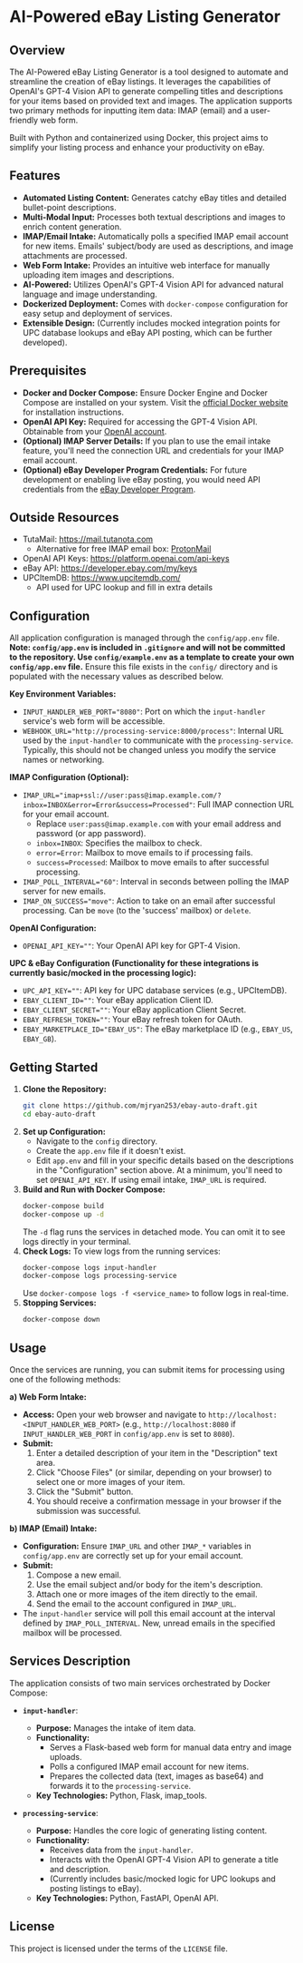 # AI-Powered eBay Listing Generator

## Overview

The AI-Powered eBay Listing Generator is a tool designed to automate and streamline the creation of eBay listings. It leverages the capabilities of OpenAI's GPT-4 Vision API to generate compelling titles and descriptions for your items based on provided text and images. The application supports two primary methods for inputting item data: IMAP (email) and a user-friendly web form.

Built with Python and containerized using Docker, this project aims to simplify your listing process and enhance your productivity on eBay.

## Features

*   **Automated Listing Content:** Generates catchy eBay titles and detailed bullet-point descriptions.
*   **Multi-Modal Input:** Processes both textual descriptions and images to enrich content generation.
*   **IMAP/Email Intake:** Automatically polls a specified IMAP email account for new items. Emails' subject/body are used as descriptions, and image attachments are processed.
*   **Web Form Intake:** Provides an intuitive web interface for manually uploading item images and descriptions.
*   **AI-Powered:** Utilizes OpenAI's GPT-4 Vision API for advanced natural language and image understanding.
*   **Dockerized Deployment:** Comes with `docker-compose` configuration for easy setup and deployment of services.
*   **Extensible Design:** (Currently includes mocked integration points for UPC database lookups and eBay API posting, which can be further developed).

## Prerequisites

*   **Docker and Docker Compose:** Ensure Docker Engine and Docker Compose are installed on your system. Visit the [official Docker website](https://docs.docker.com/get-docker/) for installation instructions.
*   **OpenAI API Key:** Required for accessing the GPT-4 Vision API. Obtainable from your [OpenAI account](https://platform.openai.com/api-keys).
*   **(Optional) IMAP Server Details:** If you plan to use the email intake feature, you'll need the connection URL and credentials for your IMAP email account.
*   **(Optional) eBay Developer Program Credentials:** For future development or enabling live eBay posting, you would need API credentials from the [eBay Developer Program](https://developer.ebay.com/).

## Outside Resources

*   TutaMail: https://mail.tutanota.com
    * Alternative for free IMAP email box:  [ProtonMail](https://mail.proton.me)
*   OpenAI API Keys: https://platform.openai.com/api-keys
*   eBay API: https://developer.ebay.com/my/keys
*   UPCItemDB: https://www.upcitemdb.com/
    *   API used for UPC lookup and fill in extra details


## Configuration

All application configuration is managed through the `config/app.env` file. **Note: `config/app.env` is included in `.gitignore` and will not be committed to the repository. Use `config/example.env` as a template to create your own `config/app.env` file.** Ensure this file exists in the `config/` directory and is populated with the necessary values as described below.

**Key Environment Variables:**

*   `INPUT_HANDLER_WEB_PORT="8080"`: Port on which the `input-handler` service's web form will be accessible.
*   `WEBHOOK_URL="http://processing-service:8000/process"`: Internal URL used by the `input-handler` to communicate with the `processing-service`. Typically, this should not be changed unless you modify the service names or networking.

**IMAP Configuration (Optional):**
*   `IMAP_URL="imap+ssl://user:pass@imap.example.com/?inbox=INBOX&error=Error&success=Processed"`: Full IMAP connection URL for your email account.
    *   Replace `user:pass@imap.example.com` with your email address and password (or app password).
    *   `inbox=INBOX`: Specifies the mailbox to check.
    *   `error=Error`: Mailbox to move emails to if processing fails.
    *   `success=Processed`: Mailbox to move emails to after successful processing.
*   `IMAP_POLL_INTERVAL="60"`: Interval in seconds between polling the IMAP server for new emails.
*   `IMAP_ON_SUCCESS="move"`: Action to take on an email after successful processing. Can be `move` (to the 'success' mailbox) or `delete`.

**OpenAI Configuration:**
*   `OPENAI_API_KEY=""`: Your OpenAI API key for GPT-4 Vision.

**UPC & eBay Configuration (Functionality for these integrations is currently basic/mocked in the processing logic):**
*   `UPC_API_KEY=""`: API key for UPC database services (e.g., UPCItemDB).
*   `EBAY_CLIENT_ID=""`: Your eBay application Client ID.
*   `EBAY_CLIENT_SECRET=""`: Your eBay application Client Secret.
*   `EBAY_REFRESH_TOKEN=""`: Your eBay refresh token for OAuth.
*   `EBAY_MARKETPLACE_ID="EBAY_US"`: The eBay marketplace ID (e.g., `EBAY_US`, `EBAY_GB`).

## Getting Started

1.  **Clone the Repository:**
    ```bash
    git clone https://github.com/mjryan253/ebay-auto-draft.git 
    cd ebay-auto-draft
    ```
2.  **Set up Configuration:**
    *   Navigate to the `config` directory.
    *   Create the `app.env` file if it doesn't exist.
    *   Edit `app.env` and fill in your specific details based on the descriptions in the "Configuration" section above. At a minimum, you'll need to set `OPENAI_API_KEY`. If using email intake, `IMAP_URL` is required.
3.  **Build and Run with Docker Compose:**
    ```bash
    docker-compose build
    docker-compose up -d
    ```
    The `-d` flag runs the services in detached mode. You can omit it to see logs directly in your terminal.
4.  **Check Logs:**
    To view logs from the running services:
    ```bash
    docker-compose logs input-handler
    docker-compose logs processing-service
    ```
    Use `docker-compose logs -f <service_name>` to follow logs in real-time.
5.  **Stopping Services:**
    ```bash
    docker-compose down
    ```

## Usage

Once the services are running, you can submit items for processing using one of the following methods:

**a) Web Form Intake:**
*   **Access:** Open your web browser and navigate to `http://localhost:<INPUT_HANDLER_WEB_PORT>` (e.g., `http://localhost:8080` if `INPUT_HANDLER_WEB_PORT` in `config/app.env` is set to `8080`).
*   **Submit:**
    1.  Enter a detailed description of your item in the "Description" text area.
    2.  Click "Choose Files" (or similar, depending on your browser) to select one or more images of your item.
    3.  Click the "Submit" button.
    4.  You should receive a confirmation message in your browser if the submission was successful.

**b) IMAP (Email) Intake:**
*   **Configuration:** Ensure `IMAP_URL` and other `IMAP_*` variables in `config/app.env` are correctly set up for your email account.
*   **Submit:**
    1.  Compose a new email.
    2.  Use the email subject and/or body for the item's description.
    3.  Attach one or more images of the item directly to the email.
    4.  Send the email to the account configured in `IMAP_URL`.
*   The `input-handler` service will poll this email account at the interval defined by `IMAP_POLL_INTERVAL`. New, unread emails in the specified mailbox will be processed.

## Services Description

The application consists of two main services orchestrated by Docker Compose:

*   **`input-handler`**:
    *   **Purpose:** Manages the intake of item data.
    *   **Functionality:**
        *   Serves a Flask-based web form for manual data entry and image uploads.
        *   Polls a configured IMAP email account for new items.
        *   Prepares the collected data (text, images as base64) and forwards it to the `processing-service`.
    *   **Key Technologies:** Python, Flask, imap_tools.

*   **`processing-service`**:
    *   **Purpose:** Handles the core logic of generating listing content.
    *   **Functionality:**
        *   Receives data from the `input-handler`.
        *   Interacts with the OpenAI GPT-4 Vision API to generate a title and description.
        *   (Currently includes basic/mocked logic for UPC lookups and posting listings to eBay).
    *   **Key Technologies:** Python, FastAPI, OpenAI API.


## License

This project is licensed under the terms of the `LICENSE` file.